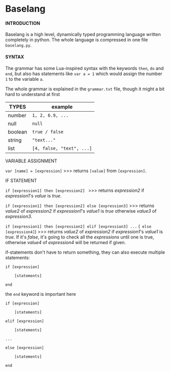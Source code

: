# Baselang

#### INTRODUCTION

Baselang is a high level, dynamically typed programming language written completely in python. The whole language is
compressed in one file
`baselang.py`.

#### SYNTAX

The grammar has some Lua-inspired syntax with the keywords
`then`, `do` and `end`, but also has statements like `var a = 1` which would assign the number `1` to the variable `a`.

The whole grammar is explained in the `grammar.txt` file, though it might a bit hard to understand at first

| TYPES   | example                   |
|---------|---------------------------|
| number  | `1, 2, 6.9, ...`          |
| null    | `null`                    |
| boolean | `true / false`            |
| string  | `"text..."`               |
| list    | `[4, false, "text", ...]` |

VARIABLE ASSIGNMENT

`var [name] = [expression]` >>>
returns `[value]` from `[expression]`.

IF STATEMENT

`if [expression1] then [expression2] ` >>>
returns _expression2_ if _expression1_'s _value_ is _true_.

`if [expression1] then [expression2] else [expression3]` >>>
returns _value2_ of _expression2_ if _expression1_'s _value1_
is _true_ otherwise _value3_ of _expression3_.

`if [expression1] then [expression2] elif [expression3] ...`
(` else [expression4]`) >>>
returns _value2_ of _expression2_ if _expression1_'s _value1_
is _true_. If it's _false_, it's going to check all the _expressions_
until one is true, otherwise _value4_ of _expression4_ will be returned
if given.

if-statements don't have to return something, they can also execute
multiple statements:
```
if [expression]

    [statements]
    
end
```
the `end` keyword is important here
```
if [expression]

    [statements]
    
elif [expression]

    [statements]

...

else [expression]

    [statements]
    
end
```
